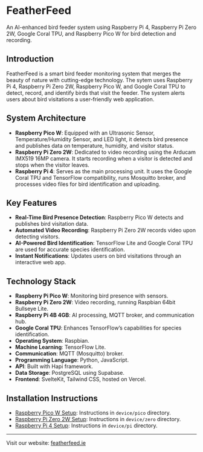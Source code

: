 # FeatherFeed

An AI-enhanced bird feeder system using Raspberry Pi 4, Raspberry Pi Zero 2W, Google Coral TPU, and Raspberry Pico W for bird detection and recording.

## Introduction

FeatherFeed is a smart bird feeder monitoring system that merges the beauty of nature with cutting-edge technology. The sytem uses Raspberry Pi 4, Raspberry Pi Zero 2W, Raspberry Pico W, and Google Coral TPU to detect, record, and identify birds that visit the feeder. The system alerts users about bird visitations a user-friendly web application.

## System Architecture

- **Raspberry Pico W**: Equipped with an Ultrasonic Sensor, Temperature/Humidity Sensor, and LED light, it detects bird presence and publishes data on temperature, humidity, and visitor status.
- **Raspberry Pi Zero 2W**: Dedicated to video recording using the Arducam IMX519 16MP camera. It starts recording when a visitor is detected and stops when the visitor leaves.
- **Raspberry Pi 4**: Serves as the main processing unit. It uses the Google Coral TPU and TensorFlow compatibility, runs Mosquitto broker, and processes video files for bird identification and uploading.

## Key Features

- **Real-Time Bird Presence Detection**: Raspberry Pico W detects and publishes bird visitation data.
- **Automated Video Recording**: Raspberry Pi Zero 2W records video upon detecting visitors.
- **AI-Powered Bird Identification**: TensorFlow Lite and Google Coral TPU are used for accurate species identification.
- **Instant Notifications**: Updates users on bird visitations through an interactive web app.

## Technology Stack

- **Raspberry Pi Pico W**: Monitoring bird presence with sensors.
- **Raspberry Pi Zero 2W**: Video recording, running Raspbian 64bit Bullseye Lite.
- **Raspberry Pi 4B 4GB**: AI processing, MQTT broker, and communication hub.
- **Google Coral TPU**: Enhances TensorFlow’s capabilities for species identification.
- **Operating System**: Raspbian.
- **Machine Learning**: TensorFlow Lite.
- **Communication**: MQTT (Mosquitto) broker.
- **Programming Language**: Python, JavaScript.
- **API**: Built with Hapi framework.
- **Data Storage**: PostgreSQL using Supabase.
- **Frontend**: SvelteKit, Tailwind CSS, hosted on Vercel.

## Installation Instructions

- [Raspberry Pico W Setup](https://github.com/pfortune/FeatherFeed/blob/main/device/pico/README.md): Instructions in `device/pico` directory.
- [Raspberry Pi Zero 2W Setup](https://github.com/pfortune/FeatherFeed/blob/main/device/zero/README.md): Instructions in `device/zero` directory.
- [Raspberry Pi 4 Setup](https://github.com/pfortune/FeatherFeed/blob/main/device/pi/README.md): Instructions in `device/pi` directory.

---

Visit our website: [featherfeed.ie](http://featherfeed.ie)
